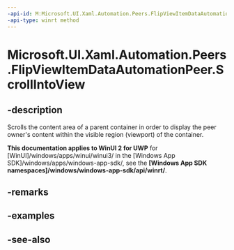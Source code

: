```yaml
---
-api-id: M:Microsoft.UI.Xaml.Automation.Peers.FlipViewItemDataAutomationPeer.ScrollIntoView
-api-type: winrt method
---
```


<!-- Method syntax
public void ScrollIntoView()
-->

# Microsoft.UI.Xaml.Automation.Peers.FlipViewItemDataAutomationPeer.ScrollIntoView

## -description
Scrolls the content area of a parent container in order to display the peer owner's content within the visible region (viewport) of the container.

**This documentation applies to WinUI 2 for UWP** for [WinUI]/windows/apps/winui/winui3/ in the [Windows App SDK]/windows/apps/windows-app-sdk/, see the **[Windows App SDK namespaces]/windows/windows-app-sdk/api/winrt/**.

## -remarks

## -examples

## -see-also
